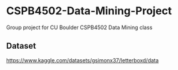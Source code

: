 # CSPB4502-Data-Mining-Project
Group project for CU Boulder CSPB4502 Data Mining class

## Dataset ##
https://www.kaggle.com/datasets/gsimonx37/letterboxd/data

